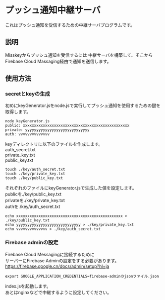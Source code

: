 # プッシュ通知中継サーバ
これはプッシュ通知を受信するための中継サーバプログラムです。

## 説明
Misskeyからプッシュ通知を受信するには
中継サーバを構築して、そこからFirebase Cloud Massaging経由で通知を送信します。

## 使用方法
### secretとkeyの生成
初めにkeyGenerator.jsをnode.jsで実行してプッシュ通知を使用するための鍵を取得します。<br>

```
node keyGenerator.js 
public: xxxxxxxxxxxxxxxxxxxxxxxxxxxxxxxxxxxxxxxxxxxxxxxx
private: yyyyyyyyyyyyyyyyyyyyyyyyyyyyy
auth: vvvvvvvvvvvvvv
```

keyディレクトリに以下のファイルを作成します。<br>
auth_secret.txt<br>
private_key.txt<br>
public_key.txt<br>
```
touch ./key/auth_secret.txt
touch ./key/private_key.txt
touch ./key/public_key.txt
```

それぞれのファイルにkeyGenerator.jsで生成した値を設定します。<br>
publicを./key/public_key.txt<br>
privateを./key/private_key.txt<br>
authを./key/auth_secret.txt<br>
```
echo xxxxxxxxxxxxxxxxxxxxxxxxxxxxxxxxxxxxxxxxxxxxxxxx > ./key/public_key.txt
echo yyyyyyyyyyyyyyyyyyyyyyyyyyyyy > ./key/private_key.txt
echo vvvvvvvvvvvvvv > ./key/auth_secret.txt
```

### Firebase adminの設定
Firebase Cloud Messagingに接続するために<br>
サーバーにFirebase Adminの設定をする必要があります。
https://firebase.google.cn/docs/admin/setup?hl=ja<br>
```
export GOOGLE_APPLICATION_CREDENTIALS=firebase-adminのjsonファイル.json
```

index.jsを起動します。<br>
あとはnginxなどで中継するように設定してください。
